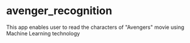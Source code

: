 # avenger_recognition
 This app enables user to read the characters of "Avengers" movie using Machine Learning technology
